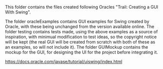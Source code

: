 This folder contains the files created following Oracles "Trail: Creating a GUI With Swing".  

The folder oracleExamples contains GUI examples for Swing created by Oracle, with these being unchanged from the version available online.
The folder testing contains tests made, using the above examples as a source of inspiration, with minimual modification to test ideas, so the copyright notice will be kept (the real GUI will be created from scratch with both of these as an examples, so will not include it).
The folder GUIMockup contains the mockup for the GUI, for designing the UI for the project before integrating it.

https://docs.oracle.com/javase/tutorial/uiswing/index.html 